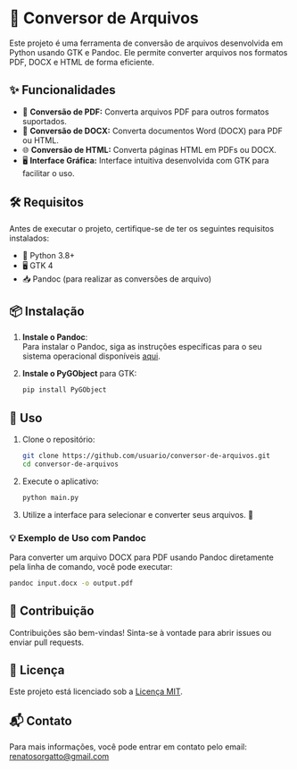 # 📄 Conversor de Arquivos

Este projeto é uma ferramenta de conversão de arquivos desenvolvida em Python usando GTK e Pandoc. Ele permite converter arquivos nos formatos PDF, DOCX e HTML de forma eficiente.

## ✨ Funcionalidades

- 📑 **Conversão de PDF:** Converta arquivos PDF para outros formatos suportados.
- 📝 **Conversão de DOCX:** Converta documentos Word (DOCX) para PDF ou HTML.
- 🌐 **Conversão de HTML:** Converta páginas HTML em PDFs ou DOCX.
- 🖥️ **Interface Gráfica:** Interface intuitiva desenvolvida com GTK para facilitar o uso.

## 🛠️ Requisitos

Antes de executar o projeto, certifique-se de ter os seguintes requisitos instalados:

- 🐍 Python 3.8+
- 🖥️ GTK 4
- 📥 Pandoc (para realizar as conversões de arquivo)

## 📦 Instalação

1. **Instale o Pandoc**:  
   Para instalar o Pandoc, siga as instruções específicas para o seu sistema operacional disponíveis [aqui](https://pandoc.org/installing.html).

2. **Instale o PyGObject** para GTK:

   ```bash
   pip install PyGObject
   ```

## 🚀 Uso

1. Clone o repositório:

   ```bash
   git clone https://github.com/usuario/conversor-de-arquivos.git
   cd conversor-de-arquivos
   ```

2. Execute o aplicativo:

   ```bash
   python main.py
   ```

3. Utilize a interface para selecionar e converter seus arquivos. 🎉

### 💡 Exemplo de Uso com Pandoc

Para converter um arquivo DOCX para PDF usando Pandoc diretamente pela linha de comando, você pode executar:

```bash
pandoc input.docx -o output.pdf
```

## 🤝 Contribuição

Contribuições são bem-vindas! Sinta-se à vontade para abrir issues ou enviar pull requests.

## 📜 Licença

Este projeto está licenciado sob a [Licença MIT](LICENSE).

## 📬 Contato

Para mais informações, você pode entrar em contato pelo email: renatosorgatto@gmail.com
```
